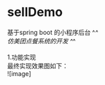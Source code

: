 # sellDemo
基于spring boot 的小程序后台  ^_^</br>
仿美团点餐系统的开发  ^_^</br>
</br>
1.功能实现</br>
最终实现效果图如下：</br>
![image]


